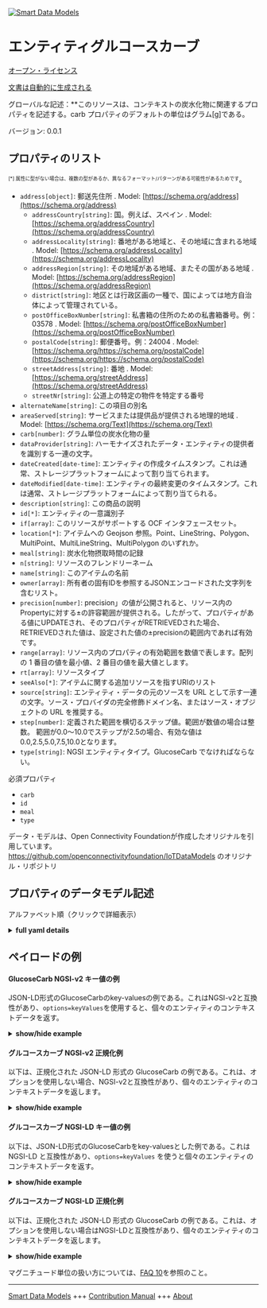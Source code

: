 <!-- 10-Header -->  
[![Smart Data Models](https://smartdatamodels.org/wp-content/uploads/2022/01/SmartDataModels_logo.png "Logo")](https://smartdatamodels.org)  
エンティティグルコースカーブ  
==============<!-- /10-Header -->  
<!-- 15-License -->  
[オープン・ライセンス](https://github.com/smart-data-models//dataModel.OCF/blob/master/GlucoseCarb/LICENSE.md)  
[文書は自動的に生成される](https://docs.google.com/presentation/d/e/2PACX-1vTs-Ng5dIAwkg91oTTUdt8ua7woBXhPnwavZ0FxgR8BsAI_Ek3C5q97Nd94HS8KhP-r_quD4H0fgyt3/pub?start=false&loop=false&delayms=3000#slide=id.gb715ace035_0_60)  
<!-- /15-License -->  
<!-- 20-Description -->  
グローバルな記述：**このリソースは、コンテキストの炭水化物に関連するプロパティを記述する。carb プロパティのデフォルトの単位はグラム[g]である。  
バージョン: 0.0.1  
<!-- /20-Description -->  
<!-- 30-PropertiesList -->  

## プロパティのリスト  

<sup><sub>[*] 属性に型がない場合は、複数の型があるか、異なるフォーマット/パターンがある可能性があるためです</sub></sup>。  
- `address[object]`: 郵送先住所  . Model: [https://schema.org/address](https://schema.org/address)	- `addressCountry[string]`: 国。例えば、スペイン  . Model: [https://schema.org/addressCountry](https://schema.org/addressCountry)  
	- `addressLocality[string]`: 番地がある地域と、その地域に含まれる地域  . Model: [https://schema.org/addressLocality](https://schema.org/addressLocality)  
	- `addressRegion[string]`: その地域がある地域、またその国がある地域  . Model: [https://schema.org/addressRegion](https://schema.org/addressRegion)  
	- `district[string]`: 地区とは行政区画の一種で、国によっては地方自治体によって管理されている。    
	- `postOfficeBoxNumber[string]`: 私書箱の住所のための私書箱番号。例：03578  . Model: [https://schema.org/postOfficeBoxNumber](https://schema.org/postOfficeBoxNumber)  
	- `postalCode[string]`: 郵便番号。例：24004  . Model: [https://schema.org/https://schema.org/postalCode](https://schema.org/https://schema.org/postalCode)  
	- `streetAddress[string]`: 番地  . Model: [https://schema.org/streetAddress](https://schema.org/streetAddress)  
	- `streetNr[string]`: 公道上の特定の物件を特定する番号    
- `alternateName[string]`: この項目の別名  - `areaServed[string]`: サービスまたは提供品が提供される地理的地域  . Model: [https://schema.org/Text](https://schema.org/Text)- `carb[number]`: グラム単位の炭水化物の量  - `dataProvider[string]`: ハーモナイズされたデータ・エンティティの提供者を識別する一連の文字。  - `dateCreated[date-time]`: エンティティの作成タイムスタンプ。これは通常、ストレージプラットフォームによって割り当てられます。  - `dateModified[date-time]`: エンティティの最終変更のタイムスタンプ。これは通常、ストレージプラットフォームによって割り当てられる。  - `description[string]`: この商品の説明  - `id[*]`: エンティティの一意識別子  - `if[array]`: このリソースがサポートする OCF インタフェースセット。  - `location[*]`: アイテムへの Geojson 参照。Point、LineString、Polygon、MultiPoint、MultiLineString、MultiPolygon のいずれか。  - `meal[string]`: 炭水化物摂取時間の記録  - `n[string]`: リソースのフレンドリーネーム  - `name[string]`: このアイテムの名前  - `owner[array]`: 所有者の固有IDを参照するJSONエンコードされた文字列を含むリスト。  - `precision[number]`: precision」の値が公開されると、リソース内のPropertyに対する±の許容範囲が提供される。したがって、プロパティがある値にUPDATEされ、そのプロパティがRETRIEVEDされた場合、RETRIEVEDされた値は、設定された値の±precisionの範囲内であれば有効です。  - `range[array]`: リソース内のプロパティの有効範囲を数値で表します。配列の 1 番目の値を最小値、2 番目の値を最大値とします。  - `rt[array]`: リソースタイプ  - `seeAlso[*]`: アイテムに関する追加リソースを指すURIのリスト  - `source[string]`: エンティティ・データの元のソースを URL として示す一連の文字。ソース・プロバイダの完全修飾ドメイン名、またはソース・オブジェクトの URL を推奨する。  - `step[number]`: 定義された範囲を横切るステップ値。範囲が数値の場合は整数。  範囲が0.0～10.0でステップが2.5の場合、有効な値は0.0,2.5,5.0,7.5,10.0となります。  - `type[string]`: NGSI エンティティタイプ。GlucoseCarb でなければならない。  <!-- /30-PropertiesList -->  
<!-- 35-RequiredProperties -->  
必須プロパティ  
- `carb`  - `id`  - `meal`  - `type`  <!-- /35-RequiredProperties -->  
<!-- 40-RequiredProperties -->  
データ・モデルは、Open Connectivity Foundationが作成したオリジナルを引用しています。https://github.com/openconnectivityfoundation/IoTDataModels のオリジナル・リポジトリ  
<!-- /40-RequiredProperties -->  
<!-- 50-DataModelHeader -->  
## プロパティのデータモデル記述  
アルファベット順（クリックで詳細表示）  
<!-- /50-DataModelHeader -->  
<!-- 60-ModelYaml -->  
<details><summary><strong>full yaml details</strong></summary>    
```yaml  
GlucoseCarb:    
  description: 'This Resource describes the Properties associated with a context carbohydrates.The carb Property has a default unit of grams[g].The carb and meal Properties are read-only values that are provided by the Server.When range is omitted the default is 0 to +MAXFLOAT.'    
  properties:    
    address:    
      description: The mailing address    
      properties:    
        addressCountry:    
          description: 'The country. For example, Spain'    
          type: string    
          x-ngsi:    
            model: https://schema.org/addressCountry    
            type: Property    
        addressLocality:    
          description: 'The locality in which the street address is, and which is in the region'    
          type: string    
          x-ngsi:    
            model: https://schema.org/addressLocality    
            type: Property    
        addressRegion:    
          description: 'The region in which the locality is, and which is in the country'    
          type: string    
          x-ngsi:    
            model: https://schema.org/addressRegion    
            type: Property    
        district:    
          description: 'A district is a type of administrative division that, in some countries, is managed by the local government'    
          type: string    
          x-ngsi:    
            type: Property    
        postOfficeBoxNumber:    
          description: 'The post office box number for PO box addresses. For example, 03578'    
          type: string    
          x-ngsi:    
            model: https://schema.org/postOfficeBoxNumber    
            type: Property    
        postalCode:    
          description: 'The postal code. For example, 24004'    
          type: string    
          x-ngsi:    
            model: https://schema.org/https://schema.org/postalCode    
            type: Property    
        streetAddress:    
          description: The street address    
          type: string    
          x-ngsi:    
            model: https://schema.org/streetAddress    
            type: Property    
        streetNr:    
          description: Number identifying a specific property on a public street    
          type: string    
          x-ngsi:    
            type: Property    
      type: object    
      x-ngsi:    
        model: https://schema.org/address    
        type: Property    
    alternateName:    
      description: An alternative name for this item    
      type: string    
      x-ngsi:    
        type: Property    
    areaServed:    
      description: The geographic area where a service or offered item is provided    
      type: string    
      x-ngsi:    
        model: https://schema.org/Text    
        type: Property    
    carb:    
      description: The amount of carbohydrates undertaken in grams    
      minimum: 0.0    
      readOnly: true    
      type: number    
      x-ngsi:    
        type: Property    
    dataProvider:    
      description: A sequence of characters identifying the provider of the harmonised data entity    
      type: string    
      x-ngsi:    
        type: Property    
    dateCreated:    
      description: Entity creation timestamp. This will usually be allocated by the storage platform    
      format: date-time    
      type: string    
      x-ngsi:    
        type: Property    
    dateModified:    
      description: Timestamp of the last modification of the entity. This will usually be allocated by the storage platform    
      format: date-time    
      type: string    
      x-ngsi:    
        type: Property    
    description:    
      description: A description of this item    
      type: string    
      x-ngsi:    
        type: Property    
    id:    
      anyOf:    
        - description: Identifier format of any NGSI entity    
          maxLength: 256    
          minLength: 1    
          pattern: ^[\w\-\.\{\}\$\+\*\[\]`|~^@!,:\\]+$    
          type: string    
          x-ngsi:    
            type: Property    
        - description: Identifier format of any NGSI entity    
          format: uri    
          type: string    
          x-ngsi:    
            type: Property    
      description: Unique identifier of the entity    
      x-ngsi:    
        type: Property    
    if:    
      description: The OCF Interface set supported by this Resource    
      items:    
        enum:    
          - oic.if.s    
          - oic.if.baseline    
        maxLength: 64    
        type: string    
      minItems: 1    
      readOnly: true    
      type: array    
      uniqueItems: true    
      x-ngsi:    
        type: Property    
    location:    
      description: 'Geojson reference to the item. It can be Point, LineString, Polygon, MultiPoint, MultiLineString or MultiPolygon'    
      oneOf:    
        - description: Geojson reference to the item. Point    
          properties:    
            bbox:    
              items:    
                type: number    
              minItems: 4    
              type: array    
            coordinates:    
              items:    
                type: number    
              minItems: 2    
              type: array    
            type:    
              enum:    
                - Point    
              type: string    
          required:    
            - type    
            - coordinates    
          title: GeoJSON Point    
          type: object    
          x-ngsi:    
            type: GeoProperty    
        - description: Geojson reference to the item. LineString    
          properties:    
            bbox:    
              items:    
                type: number    
              minItems: 4    
              type: array    
            coordinates:    
              items:    
                items:    
                  type: number    
                minItems: 2    
                type: array    
              minItems: 2    
              type: array    
            type:    
              enum:    
                - LineString    
              type: string    
          required:    
            - type    
            - coordinates    
          title: GeoJSON LineString    
          type: object    
          x-ngsi:    
            type: GeoProperty    
        - description: Geojson reference to the item. Polygon    
          properties:    
            bbox:    
              items:    
                type: number    
              minItems: 4    
              type: array    
            coordinates:    
              items:    
                items:    
                  items:    
                    type: number    
                  minItems: 2    
                  type: array    
                minItems: 4    
                type: array    
              type: array    
            type:    
              enum:    
                - Polygon    
              type: string    
          required:    
            - type    
            - coordinates    
          title: GeoJSON Polygon    
          type: object    
          x-ngsi:    
            type: GeoProperty    
        - description: Geojson reference to the item. MultiPoint    
          properties:    
            bbox:    
              items:    
                type: number    
              minItems: 4    
              type: array    
            coordinates:    
              items:    
                items:    
                  type: number    
                minItems: 2    
                type: array    
              type: array    
            type:    
              enum:    
                - MultiPoint    
              type: string    
          required:    
            - type    
            - coordinates    
          title: GeoJSON MultiPoint    
          type: object    
          x-ngsi:    
            type: GeoProperty    
        - description: Geojson reference to the item. MultiLineString    
          properties:    
            bbox:    
              items:    
                type: number    
              minItems: 4    
              type: array    
            coordinates:    
              items:    
                items:    
                  items:    
                    type: number    
                  minItems: 2    
                  type: array    
                minItems: 2    
                type: array    
              type: array    
            type:    
              enum:    
                - MultiLineString    
              type: string    
          required:    
            - type    
            - coordinates    
          title: GeoJSON MultiLineString    
          type: object    
          x-ngsi:    
            type: GeoProperty    
        - description: Geojson reference to the item. MultiLineString    
          properties:    
            bbox:    
              items:    
                type: number    
              minItems: 4    
              type: array    
            coordinates:    
              items:    
                items:    
                  items:    
                    items:    
                      type: number    
                    minItems: 2    
                    type: array    
                  minItems: 4    
                  type: array    
                type: array    
              type: array    
            type:    
              enum:    
                - MultiPolygon    
              type: string    
          required:    
            - type    
            - coordinates    
          title: GeoJSON MultiPolygon    
          type: object    
          x-ngsi:    
            type: GeoProperty    
      x-ngsi:    
        type: GeoProperty    
    meal:    
      description: Recorded time of carbohydrates intake    
      enum:    
        - breakfast    
        - lunch    
        - dinner    
        - snack    
        - drink    
        - supper    
        - brunch    
        - undetermined    
        - other    
        - no_entry    
        - no_ingestion    
      readOnly: true    
      type: string    
      x-ngsi:    
        type: Property    
    n:    
      description: Friendly name of the Resource    
      maxLength: 64    
      readOnly: true    
      type: string    
      x-ngsi:    
        type: Property    
    name:    
      description: The name of this item    
      type: string    
      x-ngsi:    
        type: Property    
    owner:    
      description: A List containing a JSON encoded sequence of characters referencing the unique Ids of the owner(s)    
      items:    
        anyOf:    
          - description: Identifier format of any NGSI entity    
            maxLength: 256    
            minLength: 1    
            pattern: ^[\w\-\.\{\}\$\+\*\[\]`|~^@!,:\\]+$    
            type: string    
            x-ngsi:    
              type: Property    
          - description: Identifier format of any NGSI entity    
            format: uri    
            type: string    
            x-ngsi:    
              type: Property    
        description: Unique identifier of the entity    
        x-ngsi:    
          type: Property    
      type: array    
      x-ngsi:    
        type: Property    
    precision:    
      description: 'When exposed the value in ''precision'' provides a +/- tolerance against the Properties in the Resource. Thus if a Property is UPDATED to a value and that Property then RETRIEVED, the RETRIEVED value is valid if in the range of the set value +/- precision'    
      readOnly: true    
      type: number    
      x-ngsi:    
        type: Property    
    range:    
      description: 'The valid range for the Property in the Resource as a number. The first value in the array is the minimum value, the second value in the array is the maximum value'    
      items:    
        type: number    
      maxItems: 2    
      minItems: 2    
      readOnly: true    
      type: array    
      x-ngsi:    
        type: Property    
    rt:    
      description: Resource Type    
      items:    
        enum:    
          - oic.r.glucose.carb    
        maxLength: 64    
        type: string    
      minItems: 1    
      readOnly: true    
      type: array    
      uniqueItems: true    
      x-ngsi:    
        type: Property    
    seeAlso:    
      description: list of uri pointing to additional resources about the item    
      oneOf:    
        - items:    
            format: uri    
            type: string    
          minItems: 1    
          type: array    
        - format: uri    
          type: string    
      x-ngsi:    
        type: Property    
    source:    
      description: 'A sequence of characters giving the original source of the entity data as a URL. Recommended to be the fully qualified domain name of the source provider, or the URL to the source object'    
      type: string    
      x-ngsi:    
        type: Property    
    step:    
      description: 'Step value across the defined range an integer when the range is a number.  This is the increment for valid values across the range; so if range is 0.0..10.0 and step is 2.5 then valid values are 0.0,2.5,5.0,7.5,10.0'    
      readOnly: true    
      type: number    
      x-ngsi:    
        type: Property    
    type:    
      description: NGSI entity type. It has to be GlucoseCarb    
      enum:    
        - GlucoseCarb    
      type: string    
      x-ngsi:    
        type: Property    
  required:    
    - carb    
    - meal    
    - id    
    - type    
  type: object    
  x-derived-from: https://raw.githubusercontent.com/openconnectivityfoundation/IoTDataModels/master/GlucoseCarbResURI.swagger.json    
  x-disclaimer: 'Redistribution and use in source and binary forms, with or without modification, are permitted  provided that the license conditions are met. Copyleft (c) 2022 Contributors to Smart Data Models Program'    
  x-license-url: https://github.com/smart-data-models/dataModel.OCF/blob/master/GlucoseCarb/LICENSE.md    
  x-model-schema: https://smart-data-models.github.io/dataModel.OCF/GlucoseCarb/schema.json    
  x-model-tags: OCF    
  x-version: 0.0.1    
```  
</details>    
<!-- /60-ModelYaml -->  
<!-- 70-MiddleNotes -->  
<!-- /70-MiddleNotes -->  
<!-- 80-Examples -->  
## ペイロードの例  
#### GlucoseCarb NGSI-v2 キー値の例  
JSON-LD形式のGlucoseCarbのkey-valuesの例である。これはNGSI-v2と互換性があり、`options=keyValues`を使用すると、個々のエンティティのコンテキストデータを返す。  
<details><summary><strong>show/hide example</strong></summary>    
```json  
{  
    "id": "urn:ngsi-ld:GlucoseCarb:id:XAGW:80879157",  
    "dateCreated": "1992-01-25T16:35:15Z",  
    "dateModified": "1971-10-13T23:35:12Z",  
    "source": "Goal song mo",  
    "name": "Itself rise sport air.",  
    "alternateName": "Opportunity te",  
    "description": "Worry heavy physical. Trip consumer senior ability range. Deal career how difference.",  
    "dataProvider": "Letter owner several anything wrong be financial. Among a make business whole garde",  
    "owner": [  
        "urn:ngsi-ld:GlucoseCarb:items:UAHX:69542090",  
        "urn:ngsi-ld:GlucoseCarb:items:RATV:82291018"  
    ],  
    "seeAlso": [  
        "urn:ngsi-ld:GlucoseCarb:items:KSLO:48651451"  
    ],  
    "location": {  
        "type": "Point",  
        "coordinates": [  
            1.453833,  
            148.088804  
        ]  
    },  
    "address": {  
        "streetAddress": "Number word successful marriage level sense. Matter within how occur key more up night.",  
        "addressLocality": "Mind wall director hear continue decade military. It trade area research. Participant audie",  
        "addressRegion": "Could sing offer yourself threat total as. Carry impact factor.",  
        "addressCountry": "College hot animal because. Music save sell over share buy.",  
        "postalCode": "Law day provide piece law draw. Foreign situation anyone strong. Movement wish anyone teac",  
        "postOfficeBoxNumber": "On six significant. Middle pattern trouble ",  
        "streetNr": "Debate u",  
        "district": "Go"  
    },  
    "areaServed": "Stage Republican attorney like. Hotel back watch such prepare produce recently. Since before if. Himself on traditional.",  
    "rt": [  
        "oic.r.glucose.carb"  
    ],  
    "carb": 315.9,  
    "meal": "no_ingestion",  
    "range": [  
        273.7,  
        549.7  
    ],  
    "step": 555.1,  
    "precision": 784.1,  
    "n": "Forward beat nothing audience. Three ",  
    "if": [  
        "oic.if.baseline"  
    ],  
    "type": "GlucoseCarb"  
}  
```  
</details>  
#### グルコースカーブ NGSI-v2 正規化例  
以下は、正規化された JSON-LD 形式の GlucoseCarb の例である。これは、オプションを使用しない場合、NGSI-v2と互換性があり、個々のエンティティのコンテキストデータを返します。  
<details><summary><strong>show/hide example</strong></summary>    
```json  
{  
    "id": "urn:ngsi-ld:GlucoseCarb:id:XAGW:80879157",  
    "dateCreated": {  
        "type": "DateTime",  
        "value": "1992-01-25T16:35:15Z"  
    },  
    "dateModified": {  
        "type": "DateTime",  
        "value": "1971-10-13T23:35:12Z"  
    },  
    "source": {  
        "type": "Text",  
        "value": "Goal song mo"  
    },  
    "name": {  
        "type": "Text",  
        "value": "Itself rise sport air."  
    },  
    "alternateName": {  
        "type": "Text",  
        "value": "Opportunity te"  
    },  
    "description": {  
        "type": "Text",  
        "value": "Worry heavy physical. Trip consumer senior ability range. Deal career how difference."  
    },  
    "dataProvider": {  
        "type": "Text",  
        "value": "Letter owner several anything wrong be financial. Among a make business whole garde"  
    },  
    "owner": {  
        "type": "StructuredValue",  
        "value": [  
            "urn:ngsi-ld:GlucoseCarb:items:UAHX:69542090",  
            "urn:ngsi-ld:GlucoseCarb:items:RATV:82291018"  
        ]  
    },  
    "seeAlso": {  
        "type": "StructuredValue",  
        "value": [  
            "urn:ngsi-ld:GlucoseCarb:items:KSLO:48651451"  
        ]  
    },  
    "location": {  
        "type": "geo:json",  
        "value": {  
            "type": "Point",  
            "coordinates": [  
                1.453833,  
                148.088804  
            ]  
        }  
    },  
    "address": {  
        "type": "StructuredValue",  
        "value": {  
            "streetAddress": "Number word successful marriage level sense. Matter within how occur key more up night.",  
            "addressLocality": "Mind wall director hear continue decade military. It trade area research. Participant audie",  
            "addressRegion": "Could sing offer yourself threat total as. Carry impact factor.",  
            "addressCountry": "College hot animal because. Music save sell over share buy.",  
            "postalCode": "Law day provide piece law draw. Foreign situation anyone strong. Movement wish anyone teac",  
            "postOfficeBoxNumber": "On six significant. Middle pattern trouble ",  
            "streetNr": "Debate u",  
            "district": "Go"  
        }  
    },  
    "areaServed": {  
        "type": "Text",  
        "value": "Stage Republican attorney like. Hotel back watch such prepare produce recently. Since before if. Himself on traditional."  
    },  
    "rt": {  
        "type": "StructuredValue",  
        "value": [  
            "oic.r.glucose.carb"  
        ]  
    },  
    "carb": {  
        "type": "Number",  
        "value": 315.9  
    },  
    "meal": {  
        "type": "Text",  
        "value": "no_ingestion"  
    },  
    "range": {  
        "type": "StructuredValue",  
        "value": [  
            273.7,  
            549.7  
        ]  
    },  
    "step": {  
        "type": "Number",  
        "value": 555.1  
    },  
    "precision": {  
        "type": "Number",  
        "value": 784.1  
    },  
    "n": {  
        "type": "Text",  
        "value": "Forward beat nothing audience. Three "  
    },  
    "if": {  
        "type": "StructuredValue",  
        "value": [  
            "oic.if.baseline"  
        ]  
    },  
    "type": "GlucoseCarb"  
}  
```  
</details>  
#### グルコースカーブ NGSI-LD キー値の例  
以下は、JSON-LD形式のGlucoseCarbをkey-valuesとした例である。これは NGSI-LD と互換性があり、`options=keyValues` を使うと個々のエンティティのコンテキストデータを返す。  
<details><summary><strong>show/hide example</strong></summary>    
```json  
{  
    "id": "urn:ngsi-ld:GlucoseCarb:id:XAGW:80879157",  
    "dateCreated": "1992-01-25T16:35:15Z",  
    "dateModified": "1971-10-13T23:35:12Z",  
    "source": "Goal song mo",  
    "name": "Itself rise sport air.",  
    "alternateName": "Opportunity te",  
    "description": "Worry heavy physical. Trip consumer senior ability range. Deal career how difference.",  
    "dataProvider": "Letter owner several anything wrong be financial. Among a make business whole garde",  
    "owner": [  
        "urn:ngsi-ld:GlucoseCarb:items:UAHX:69542090",  
        "urn:ngsi-ld:GlucoseCarb:items:RATV:82291018"  
    ],  
    "seeAlso": [  
        "urn:ngsi-ld:GlucoseCarb:items:KSLO:48651451"  
    ],  
    "location": {  
        "type": "Point",  
        "coordinates": [  
            1.453833,  
            148.088804  
        ]  
    },  
    "address": {  
        "streetAddress": "Number word successful marriage level sense. Matter within how occur key more up night.",  
        "addressLocality": "Mind wall director hear continue decade military. It trade area research. Participant audie",  
        "addressRegion": "Could sing offer yourself threat total as. Carry impact factor.",  
        "addressCountry": "College hot animal because. Music save sell over share buy.",  
        "postalCode": "Law day provide piece law draw. Foreign situation anyone strong. Movement wish anyone teac",  
        "postOfficeBoxNumber": "On six significant. Middle pattern trouble ",  
        "streetNr": "Debate u",  
        "district": "Go"  
    },  
    "areaServed": "Stage Republican attorney like. Hotel back watch such prepare produce recently. Since before if. Himself on traditional.",  
    "rt": [  
        "oic.r.glucose.carb"  
    ],  
    "carb": 315.9,  
    "meal": "no_ingestion",  
    "range": [  
        273.7,  
        549.7  
    ],  
    "step": 555.1,  
    "precision": 784.1,  
    "n": "Forward beat nothing audience. Three ",  
    "if": [  
        "oic.if.baseline"  
    ],  
    "type": "GlucoseCarb",  
    "@context": [  
        "https://smartdatamodels.org/context.jsonld"  
    ]  
}  
```  
</details>  
#### グルコースカーブ NGSI-LD 正規化例  
以下は、正規化された JSON-LD 形式の GlucoseCarb の例である。これは、オプションを使用しない場合はNGSI-LDと互換性があり、個々のエンティティのコンテキストデータを返します。  
<details><summary><strong>show/hide example</strong></summary>    
```json  
{  
    "id": "urn:ngsi-ld:GlucoseCarb:id:XAGW:80879157",  
    "dateCreated": {  
        "type": "Property",  
        "value": {  
            "@type": "DateTime",  
            "@value": "1992-01-25T16:35:15Z"  
        }  
    },  
    "dateModified": {  
        "type": "Property",  
        "value": {  
            "@type": "DateTime",  
            "@value": "1971-10-13T23:35:12Z"  
        }  
    },  
    "source": {  
        "type": "Property",  
        "value": "Goal song mo"  
    },  
    "name": {  
        "type": "Property",  
        "value": "Itself rise sport air."  
    },  
    "alternateName": {  
        "type": "Property",  
        "value": "Opportunity te"  
    },  
    "description": {  
        "type": "Property",  
        "value": "Worry heavy physical. Trip consumer senior ability range. Deal career how difference."  
    },  
    "dataProvider": {  
        "type": "Property",  
        "value": "Letter owner several anything wrong be financial. Among a make business whole garde"  
    },  
    "owner": {  
        "type": "Property",  
        "value": [  
            "urn:ngsi-ld:GlucoseCarb:items:UAHX:69542090",  
            "urn:ngsi-ld:GlucoseCarb:items:RATV:82291018"  
        ]  
    },  
    "seeAlso": {  
        "type": "Property",  
        "value": [  
            "urn:ngsi-ld:GlucoseCarb:items:KSLO:48651451"  
        ]  
    },  
    "location": {  
        "type": "GeoProperty",  
        "value": {  
            "type": "Point",  
            "coordinates": [  
                1.453833,  
                148.088804  
            ]  
        }  
    },  
    "address": {  
        "type": "Property",  
        "value": {  
            "streetAddress": "Number word successful marriage level sense. Matter within how occur key more up night.",  
            "addressLocality": "Mind wall director hear continue decade military. It trade area research. Participant audie",  
            "addressRegion": "Could sing offer yourself threat total as. Carry impact factor.",  
            "addressCountry": "College hot animal because. Music save sell over share buy.",  
            "postalCode": "Law day provide piece law draw. Foreign situation anyone strong. Movement wish anyone teac",  
            "postOfficeBoxNumber": "On six significant. Middle pattern trouble ",  
            "streetNr": "Debate u",  
            "district": "Go"  
        }  
    },  
    "areaServed": {  
        "type": "Property",  
        "value": "Stage Republican attorney like. Hotel back watch such prepare produce recently. Since before if. Himself on traditional."  
    },  
    "rt": {  
        "type": "Property",  
        "value": [  
            "oic.r.glucose.carb"  
        ]  
    },  
    "carb": {  
        "type": "Property",  
        "value": 315.9  
    },  
    "meal": {  
        "type": "Property",  
        "value": "no_ingestion"  
    },  
    "range": {  
        "type": "Property",  
        "value": [  
            273.7,  
            549.7  
        ]  
    },  
    "step": {  
        "type": "Property",  
        "value": 555.1  
    },  
    "precision": {  
        "type": "Property",  
        "value": 784.1  
    },  
    "n": {  
        "type": "Property",  
        "value": "Forward beat nothing audience. Three "  
    },  
    "if": {  
        "type": "Property",  
        "value": [  
            "oic.if.baseline"  
        ]  
    },  
    "type": "GlucoseCarb",  
    "@context": [  
        "https://smartdatamodels.org/context.jsonld"  
    ]  
}  
```  
</details><!-- /80-Examples -->  
<!-- 90-FooterNotes -->  
<!-- /90-FooterNotes -->  
<!-- 95-Units -->  
マグニチュード単位の扱い方については、[FAQ 10](https://smartdatamodels.org/index.php/faqs/)を参照のこと。  
<!-- /95-Units -->  
<!-- 97-LastFooter -->  
---  
[Smart Data Models](https://smartdatamodels.org) +++ [Contribution Manual](https://bit.ly/contribution_manual) +++ [About](https://bit.ly/Introduction_SDM)<!-- /97-LastFooter -->  

